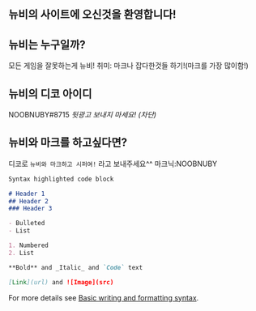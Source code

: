 ## 뉴비의 사이트에 오신것을 환영합니다!

## 뉴비는 누구일까?
모든 게임을 잘못하는게 뉴비!
취미: 마크나 잡다한것들 하기!(마크를 가장 많이함!)
## 뉴비의 디코 아이디
NOOBNUBY#8715
*뒷광고 보내지 마세요! (차단)*
## 뉴비와 마크를 하고싶다면?
디코로 ```뉴비와 마크하고 시퍼여!``` 라고 보내주세요^^
마크닉:NOOBNUBY

```markdown
Syntax highlighted code block

# Header 1
## Header 2
### Header 3

- Bulleted
- List

1. Numbered
2. List

**Bold** and _Italic_ and `Code` text

[Link](url) and ![Image](src)
```

For more details see [Basic writing and formatting syntax](https://docs.github.com/en/github/writing-on-github/getting-started-with-writing-and-formatting-on-github/basic-writing-and-formatting-syntax).
